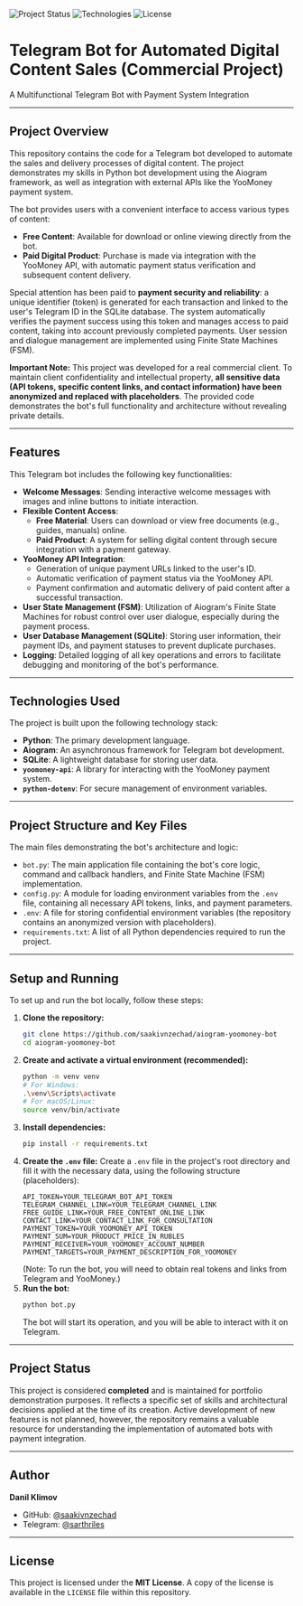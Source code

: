 ![Project Status](https://img.shields.io/badge/Status-Completed-green.svg)
![Technologies](https://img.shields.io/badge/Tech-Python%2C%20Aiogram%2C%20SQLite%2C%20YooMoney-blue.svg)
![License](https://img.shields.io/badge/License-MIT-green.svg)

# Telegram Bot for Automated Digital Content Sales (Commercial Project)

A Multifunctional Telegram Bot with Payment System Integration

---

## Project Overview

This repository contains the code for a Telegram bot developed to automate the sales and delivery processes of digital content. The project demonstrates my skills in Python bot development using the Aiogram framework, as well as integration with external APIs like the YooMoney payment system.

The bot provides users with a convenient interface to access various types of content:
* **Free Content**: Available for download or online viewing directly from the bot.
* **Paid Digital Product**: Purchase is made via integration with the YooMoney API, with automatic payment status verification and subsequent content delivery.

Special attention has been paid to **payment security and reliability**: a unique identifier (token) is generated for each transaction and linked to the user's Telegram ID in the SQLite database. The system automatically verifies the payment success using this token and manages access to paid content, taking into account previously completed payments. User session and dialogue management are implemented using Finite State Machines (FSM).

**Important Note:** This project was developed for a real commercial client. To maintain client confidentiality and intellectual property, **all sensitive data (API tokens, specific content links, and contact information) have been anonymized and replaced with placeholders**. The provided code demonstrates the bot's full functionality and architecture without revealing private details.

---

## Features

This Telegram bot includes the following key functionalities:

* **Welcome Messages**: Sending interactive welcome messages with images and inline buttons to initiate interaction.
* **Flexible Content Access**:
    * **Free Material**: Users can download or view free documents (e.g., guides, manuals) online.
    * **Paid Product**: A system for selling digital content through secure integration with a payment gateway.
* **YooMoney API Integration**:
    * Generation of unique payment URLs linked to the user's ID.
    * Automatic verification of payment status via the YooMoney API.
    * Payment confirmation and automatic delivery of paid content after a successful transaction.
* **User State Management (FSM)**: Utilization of Aiogram's Finite State Machines for robust control over user dialogue, especially during the payment process.
* **User Database Management (SQLite)**: Storing user information, their payment IDs, and payment statuses to prevent duplicate purchases.
* **Logging**: Detailed logging of all key operations and errors to facilitate debugging and monitoring of the bot's performance.

---

## Technologies Used

The project is built upon the following technology stack:

* **Python**: The primary development language.
* **Aiogram**: An asynchronous framework for Telegram bot development.
* **SQLite**: A lightweight database for storing user data.
* **`yoomoney-api`**: A library for interacting with the YooMoney payment system.
* **`python-dotenv`**: For secure management of environment variables.

---

## Project Structure and Key Files

The main files demonstrating the bot's architecture and logic:

* `bot.py`: The main application file containing the bot's core logic, command and callback handlers, and Finite State Machine (FSM) implementation.
* `config.py`: A module for loading environment variables from the `.env` file, containing all necessary API tokens, links, and payment parameters.
* `.env`: A file for storing confidential environment variables (the repository contains an anonymized version with placeholders).
* `requirements.txt`: A list of all Python dependencies required to run the project.

---

## Setup and Running

To set up and run the bot locally, follow these steps:

1.  **Clone the repository:**
    ```bash
    git clone https://github.com/saakivnzechad/aiogram-yoomoney-bot
    cd aiogram-yoomoney-bot
    ```
2.  **Create and activate a virtual environment (recommended):**
    ```bash
    python -m venv venv
    # For Windows:
    .\venv\Scripts\activate
    # For macOS/Linux:
    source venv/bin/activate
    ```
3.  **Install dependencies:**
    ```bash
    pip install -r requirements.txt
    ```
4.  **Create the `.env` file:**
    Create a `.env` file in the project's root directory and fill it with the necessary data, using the following structure (placeholders):
    ```env
    API_TOKEN=YOUR_TELEGRAM_BOT_API_TOKEN
    TELEGRAM_CHANNEL_LINK=YOUR_TELEGRAM_CHANNEL_LINK
    FREE_GUIDE_LINK=YOUR_FREE_CONTENT_ONLINE_LINK
    CONTACT_LINK=YOUR_CONTACT_LINK_FOR_CONSULTATION
    PAYMENT_TOKEN=YOUR_YOOMONEY_API_TOKEN
    PAYMENT_SUM=YOUR_PRODUCT_PRICE_IN_RUBLES
    PAYMENT_RECEIVER=YOUR_YOOMONEY_ACCOUNT_NUMBER
    PAYMENT_TARGETS=YOUR_PAYMENT_DESCRIPTION_FOR_YOOMONEY
    ```
    (Note: To run the bot, you will need to obtain real tokens and links from Telegram and YooMoney.)
5.  **Run the bot:**
    ```bash
    python bot.py
    ```
    The bot will start its operation, and you will be able to interact with it on Telegram.

---

## Project Status

This project is considered **completed** and is maintained for portfolio demonstration purposes. It reflects a specific set of skills and architectural decisions applied at the time of its creation. Active development of new features is not planned, however, the repository remains a valuable resource for understanding the implementation of automated bots with payment integration.

---

## Author

**Danil Klimov**
* GitHub: [@saakivnzechad](https://github.com/saakivnzechad)
* Telegram: [@sarthriles](https://t.me/sarthriles)

---

## License

This project is licensed under the **MIT License**. A copy of the license is available in the `LICENSE` file within this repository.